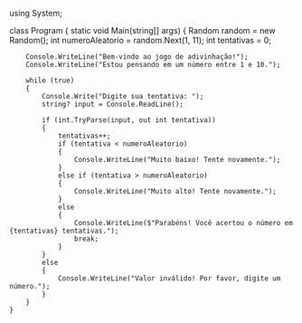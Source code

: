 using System;

class Program
{
    static void Main(string[] args)
    {
        Random random = new Random();
        int numeroAleatorio = random.Next(1, 11);
        int tentativas = 0;

        Console.WriteLine("Bem-vindo ao jogo de adivinhação!");
        Console.WriteLine("Estou pensando em um número entre 1 e 10.");

        while (true)
        {
            Console.Write("Digite sua tentativa: ");
            string? input = Console.ReadLine();

            if (int.TryParse(input, out int tentativa))
            {
                tentativas++;
                if (tentativa < numeroAleatorio)
                {
                    Console.WriteLine("Muito baixo! Tente novamente.");
                }
                else if (tentativa > numeroAleatorio)
                {
                    Console.WriteLine("Muito alto! Tente novamente.");
                }
                else
                {
                    Console.WriteLine($"Parabéns! Você acertou o número em {tentativas} tentativas.");
                    break;
                }
            }
            else
            {
                Console.WriteLine("Valor inválido! Por favor, digite um número.");
            }
        }
    }
